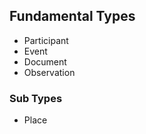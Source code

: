 

## Fundamental Types

  - Participant
  - Event
  - Document
  - Observation

### Sub Types

  - Place


